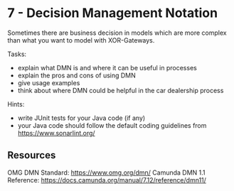 # 7 - Decision Management Notation

Sometimes there are business decision in models which are more complex than what you want to model with XOR-Gateways.

Tasks:
* explain what DMN is and where it can be useful in processes
* explain the pros and cons of using DMN
* give usage examples
* think about where DMN could be helpful in the car dealership process

Hints:
* write JUnit tests for your Java code (if any)
* your Java code should follow the default coding guidelines from https://www.sonarlint.org/

## Resources

OMG DMN Standard: https://www.omg.org/dmn/
Camunda DMN 1.1 Reference: https://docs.camunda.org/manual/7.12/reference/dmn11/
